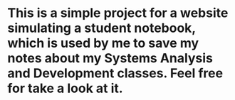 # This is a simple project for a website simulating a student notebook, which is used by me to save my notes about my Systems Analysis and Development classes. Feel free for take a look at it. 

